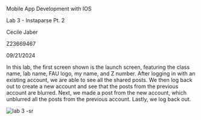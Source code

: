 Mobile App Development with IOS

Lab 3 - Instaparse Pt. 2

Cecile Jaber

Z23669467

09/21/2024

In this lab, the first screen shown is the launch screen, featuring the class name, lab name, FAU logo, my name, and Z number. After logging in with an existing account, we are able to see all the shared posts. We then log back out to create a new account and  see that the posts from the previous account are blurred. Next, we made a post from the new account, which unblurred all the posts from the previous account. Lastly, we log back out.

![lab 3 -sr](https://github.com/user-attachments/assets/6c19de5a-c238-4eb5-974c-00fc26ba7f56)
